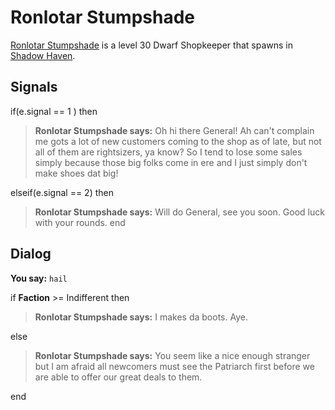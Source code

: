 # Ronlotar Stumpshade



[Ronlotar Stumpshade](/npc/150269) is a level 30 Dwarf Shopkeeper that spawns in [Shadow Haven](/zone/150).



## Signals

if(e.signal == 1 ) then


>**Ronlotar Stumpshade says:** Oh hi there General! Ah can't complain me gots a lot of new customers coming to the shop as of late, but not all of them are rightsizers, ya know? So I tend to lose some sales simply because those big folks come in ere and I just simply don't make shoes dat big!

elseif(e.signal == 2) then


>**Ronlotar Stumpshade says:** Will do General, see you soon. Good luck with your rounds.
end



## Dialog

**You say:** `hail`



if **Faction** >= Indifferent then



>**Ronlotar Stumpshade says:** I makes da boots. Aye.


else



>**Ronlotar Stumpshade says:** You seem like a nice enough stranger but I am afraid all newcomers must see the Patriarch first before we are able to offer our great deals to them.

end
